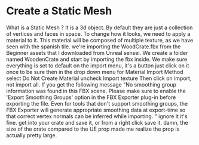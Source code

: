 # Create a Static Mesh

What is a Static Mesh ? It is a 3d object.
By default they are just a collection of vertices and faces in space.
To change how it looks, we need to apply a material to it.
This material will be composed of multiple texture, as we have seen with the spanish tile.
we're importing the WoodCrate.fbx from the Beginner assets that I downloaded from Unreal sensei.
We create a folder named WoodenCrate and start by importing the fbx inside.
We make sure everything is set to default on the import menu, it's a button just click on it once to be sure
then in the drop down menu for Material Import Method select Do Not Create Material
uncheck Import texture
Then click on import, not import all.
If you get the following message
"No smoothing group information was found in this FBX scene.  Please make sure to enable the 'Export Smoothing Groups' option in the FBX Exporter plug-in before exporting the file.  Even for tools that don't support smoothing groups, the FBX Exporter will generate appropriate smoothing data at export-time so that correct vertex normals can be inferred while importing. "
ignore it it's fine.
get into your crate and save it, or from a right click save it.
damn, the size of the crate compared to the UE prop made me realize the prop is actually pretty large.
